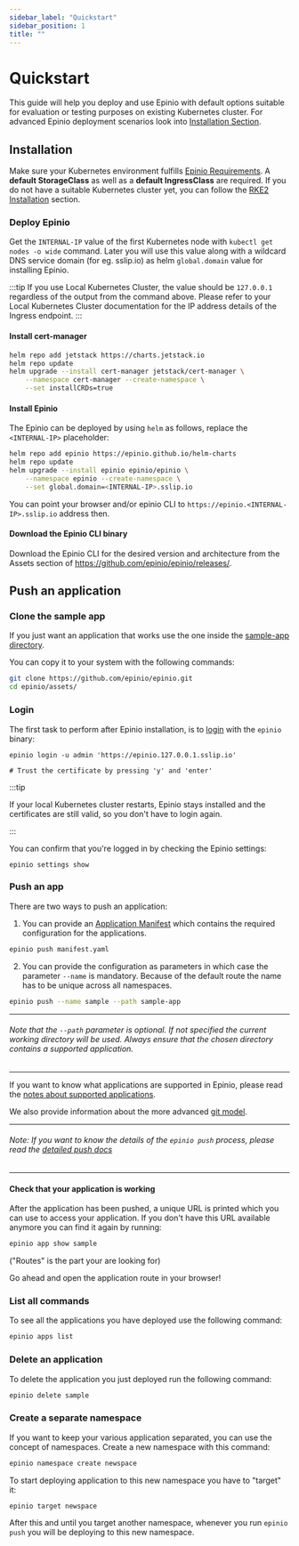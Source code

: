 ```yaml
---
sidebar_label: "Quickstart"
sidebar_position: 1
title: ""
---
```


# Quickstart
This guide will help you deploy and use Epinio with default options suitable for evaluation or testing purposes on existing Kubernetes cluster. For advanced Epinio deployment scenarios look into [Installation Section](../installation/install_epinio.md).

## Installation
Make sure your Kubernetes environment fulfills [Epinio Requirements](../references/system_requirements/global.md). A **default StorageClass**  as well as a **default IngressClass** are required. If you do not have a suitable Kubernetes cluster yet, you can follow the [RKE2 Installation](../howtos/install_epinio_on_rke.md) section.

### Deploy Epinio
Get the `INTERNAL-IP` value of the first Kubernetes node with `kubectl get nodes -o wide` command. Later you will use this value along with a wildcard DNS service domain (for eg. sslip.io) as helm `global.domain` value for installing Epinio.

:::tip
If you use Local Kubernetes Cluster, the value should be `127.0.0.1` regardless of the output from the command above. Please refer to your Local Kubernetes Cluster documentation for the IP address details of the Ingress endpoint.
:::

#### Install cert-manager
```bash
helm repo add jetstack https://charts.jetstack.io
helm repo update
helm upgrade --install cert-manager jetstack/cert-manager \
    --namespace cert-manager --create-namespace \
    --set installCRDs=true
```

#### Install Epinio
The Epinio can be deployed by using `helm` as follows, replace the `<INTERNAL-IP>` placeholder:

```bash
helm repo add epinio https://epinio.github.io/helm-charts
helm repo update
helm upgrade --install epinio epinio/epinio \
    --namespace epinio --create-namespace \
    --set global.domain=<INTERNAL-IP>.sslip.io
```

You can point your browser and/or epinio CLI to `https://epinio.<INTERNAL-IP>.sslip.io` address then.

#### Download the Epinio CLI binary

Download the Epinio CLI for the desired version and architecture from the Assets section of https://github.com/epinio/epinio/releases/.

## Push an application

### Clone the sample app

If you just want an application that works use the one inside the
[sample-app directory](https://github.com/epinio/epinio/tree/main/assets/sample-app).

You can copy it to your system with
the following commands:

```bash
git clone https://github.com/epinio/epinio.git
cd epinio/assets/
```

### Login

The first task to perform after Epinio installation, is to [login](../references/commands/cli/epinio_login.md) with the `epinio` binary:

```shell
epinio login -u admin 'https://epinio.127.0.0.1.sslip.io'

# Trust the certificate by pressing 'y' and 'enter'
```

:::tip

If your local Kubernetes cluster restarts, Epinio stays installed and the certificates are still valid, so you don't have to login again.

:::

You can confirm that you're logged in by checking the Epinio settings:

```shell
epinio settings show
```

### Push an app

There are two ways to push an application:

1. You can provide an [Application Manifest](../references/manifests.md) which contains the required configuration for the applications.

```bash
epinio push manifest.yaml
```

2. You can provide the configuration as parameters in which case the parameter `--name` is mandatory.
Because of the default route the name has to be unique across all namespaces.

```bash
epinio push --name sample --path sample-app
```

***

###### Note that the `--path` parameter is optional. If not specified the current working directory will be used. Always ensure that the chosen directory contains a supported application.

***

If you want to know what applications are supported in Epinio, please read the
[notes about supported applications](../references/supported_applications.md).

We also provide information about the more advanced [git model](../explanations/advanced.md#git-pushing).

***

###### Note: If you want to know the details of the `epinio push` process, please read the [detailed push docs](../explanations/detailed-push-process.md)

***

#### Check that your application is working

After the application has been pushed, a unique URL is printed which you can use to access your application. If you don't have this URL available anymore you can find it again by running:

```bash
epinio app show sample
```

("Routes" is the part your are looking for)

Go ahead and open the application route in your browser!

### List all commands

To see all the applications you have deployed use the following command:

```bash
epinio apps list
```

### Delete an application

To delete the application you just deployed run the following command:

```bash
epinio delete sample
```

### Create a separate namespace

If you want to keep your various application separated, you can use the concept of namespaces. Create a new namespace with this command:

```bash
epinio namespace create newspace
```

To start deploying application to this new namespace you have to "target" it:


```bash
epinio target newspace
```

After this and until you target another namespace, whenever you run `epinio push` you will be deploying to this new namespace.